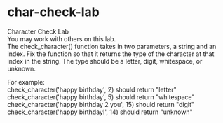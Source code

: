 # char-check-lab
Character Check Lab  
You may work with others on this lab.  
The check_character() function takes in two parameters, a string and an index. Fix the function so that it returns the type of the character at that index in the string. The type should be a letter, digit, whitespace, or unknown.  

For example:  
check_character('happy birthday', 2) should return "letter"  
check_character('happy birthday', 5) should return "whitespace"  
check_character('happy birthday 2 you', 15) should return "digit"  
check_character('happy birthday!', 14) should return "unknown"
